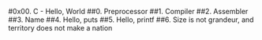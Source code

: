 #0x00. C - Hello, World
##0. Preprocessor
##1. Compiler
##2. Assembler
##3. Name
##4. Hello, puts
##5. Hello, printf
##6. Size is not grandeur, and territory does not make a nation
